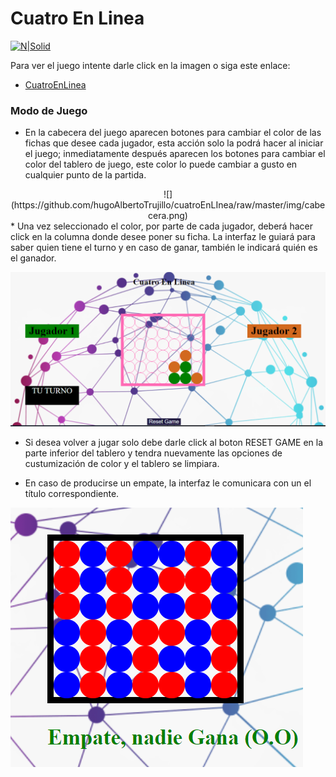 # Cuatro En Linea

[![N|Solid](https://play-lh.googleusercontent.com/5WZPDYRm_qIoWl_y5TRT024nL-usQgY-bd7JDUHJU7vEiGGQS3uDtSnNgLWgUlWZjKA=s128)](https://hugoalbertotrujillo.github.io/cuatroEnLInea/)

Para ver el juego intente darle click en la imagen o siga este enlace:
* [CuatroEnLinea]

### Modo de Juego
* En la cabecera del juego aparecen botones para cambiar el color de las fichas que desee cada jugador, esta acción solo la podrá hacer al iniciar el juego; inmediatamente después aparecen los botones para cambiar el color del tablero de juego, este color lo puede cambiar a gusto en cualquier punto de la partida.
<center>
![](https://github.com/hugoAlbertoTrujillo/cuatroEnLInea/raw/master/img/cabecera.png)
</center>
* Una vez seleccionado el color, por parte de cada jugador, deberá hacer click en la columna donde desee poner su ficha. La interfaz le guiará para saber quien tiene el turno y en caso de ganar, también le indicará quién es el ganador.

![](https://github.com/hugoAlbertoTrujillo/cuatroEnLInea/raw/master/img/tablero.png)

* Si desea volver a jugar solo debe darle click al boton RESET GAME en la parte inferior del tablero y tendra nuevamente las opciones de custumización de color y el tablero se limpiara.
 
* En caso de producirse un empate, la interfaz le comunicara con un el título correspondiente.

![](https://github.com/hugoAlbertoTrujillo/cuatroEnLInea/raw/master/img/empate.png)


[CuatroEnLinea]: <https://hugoalbertotrujillo.github.io/cuatroEnLInea/>